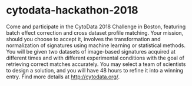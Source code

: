 # cytodata-hackathon-2018
Come and participate in the CytoData 2018 Challenge in Boston, featuring batch effect correction and cross dataset profile matching. Your mission, should you choose to accept it, involves the transformation and normalization of signatures using machine learning or statistical methods. You will be given two datasets of image-based signatures acquired at different times and with different experimental conditions with the goal of retrieving correct matches accurately. You may select a team of scientists to design a solution, and you will have 48 hours to refine it into a winning entry. Find more details at http://cytodata.org/.
